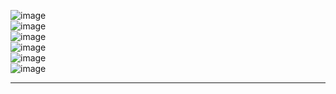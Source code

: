 ![image](https://github.com/user-attachments/assets/b5f157bc-eada-48a1-b43e-918011d0d9c8)<br>
![image](https://github.com/user-attachments/assets/4ffa194a-1f9b-42ae-80f2-b7bcd4f95908)<br>
![image](https://github.com/user-attachments/assets/87b1aadb-7930-4c51-81b5-12687f730493)<br>
![image](https://github.com/user-attachments/assets/8cda7e71-76da-4566-9dbf-9154513b7131)<br>
![image](https://github.com/user-attachments/assets/39287eb7-569e-4c65-8308-1c0e568c529f)<br>
![image](https://github.com/user-attachments/assets/779b87bb-6262-4aed-b151-46765fedfdaf)<br>

---








